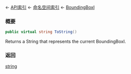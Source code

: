 ← [API索引](Api-Index) ← [命名空间索引](Namespace-Index) ← [BoundingBoxI](VRageMath.BoundingBoxI)

### 概要

```csharp
public virtual string ToString()
```

Returns a String that represents the current BoundingBoxI.

### 返回

[string](https://docs.microsoft.com/en-us/dotnet/api/System.String?view=netframework-4.6)


